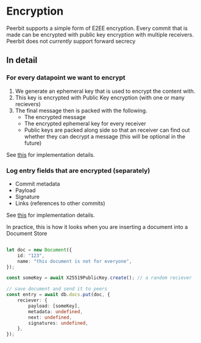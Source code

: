 # Encryption
Peerbit supports a simple form of E2EE encryption. 
Every commit that is made can be encrypted with public key encryption with multiple receivers. Peerbit does not *currently* support forward secrecy 

## In detail

### For every datapoint we want to encrypt
1. We generate an ephemeral key that is used to encrypt the content with. 
2. This key is encrypted with Public Key encryption (with one or many recievers)
3. The final message then is packed with the following. 
    - The encrypted message
    - The encrypted ephemeral key for every receiver
    - Public keys are packed along side so that an receiver can find out whether they can decrypt a message (this will be optional in the future)

See [this](./../packages/utils/crypto/src/encryption.ts) for implementation details. 

### Log entry fields that are encrypted (separately)
- Commit metadata
- Payload
- Signature
- Links (references to other commits)

See [this](./../packages/ipfs/ipfs-log/src/entry.ts) for implementation details. 


In practice, this is how it looks when you are inserting a document into a Document Store
```typescript

let doc = new Document({
    id: "123",
    name: "this document is not for everyone",
});

const someKey = await X25519PublicKey.create(); // a random reciever

// save document and send it to peers
const entry = await db.docs.put(doc, {
    reciever: {
        payload: [someKey],
        metadata: undefined,
        next: undefined,
        signatures: undefined,
    },
});

```
